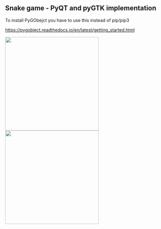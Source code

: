 ## Snake game - PyQT and pyGTK implementation

To install PyGObejct you have to use this instead of pip/pip3

https://pygobject.readthedocs.io/en/latest/getting_started.html


<img src="https://user-images.githubusercontent.com/21158649/234646964-0af51a8a-c623-437a-96e8-fe06aa574916.PNG" width="300" height="300"> <img src="https://user-images.githubusercontent.com/21158649/234647154-5e952705-59fb-41c2-a7da-49cc07986e84.png" width="300" height="300">

